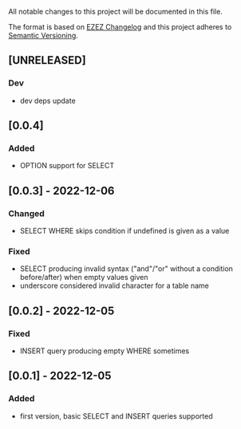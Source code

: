 All notable changes to this project will be documented in this file.

The format is based on [EZEZ Changelog](https://ezez.dev/changelog/)
and this project adheres to [Semantic Versioning](http://semver.org/spec/v2.0.0.html).

## [UNRELEASED]
### Dev
- dev deps update

## [0.0.4]
### Added
- OPTION support for SELECT

## [0.0.3] - 2022-12-06
### Changed
- SELECT WHERE skips condition if undefined is given as a value
### Fixed
- SELECT producing invalid syntax ("and"/"or" without a condition before/after) when empty values given
- underscore considered invalid character for a table name

## [0.0.2] - 2022-12-05
### Fixed
- INSERT query producing empty WHERE sometimes

## [0.0.1] - 2022-12-05
### Added
- first version, basic SELECT and INSERT queries supported
